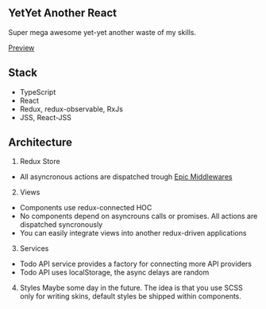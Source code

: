 ## YetYet Another React
Super mega awesome yet-yet another waste of my skills.

[Preview](https://nesterow.github.io/YetYetReact/build/)

## Stack
- TypeScript
- React
- Redux, redux-observable, RxJs
- JSS, React-JSS


## Architecture

1. Redux Store
- All asyncronous actions are dispatched trough [Epic Middlewares](https://redux-observable.js.org/docs/basics/Epics.html)

2. Views
- Components use redux-connected HOC
- No components depend on asyncrouns calls or promises. All actions are dispatched syncronously
- You can easily integrate views into another redux-driven applications

3. Services
- Todo API service provides a factory for connecting more API providers
- Todo API uses localStorage, the async delays are random

4. Styles
Maybe some day in the future. The idea is that you use SCSS only for writing skins, default styles be shipped within components. 


